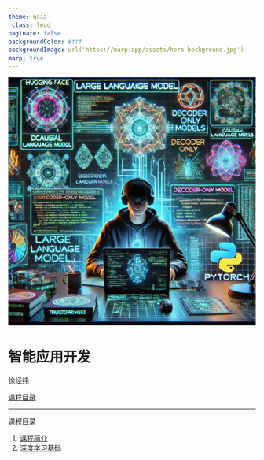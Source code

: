 ```yaml
---
theme: gaia
_class: lead
paginate: false
backgroundColor: #fff
backgroundImage: url('https://marp.app/assets/hero-background.jpg')
marp: true
---
```


<!-- ![bg right:50% 90%](images/hero-large_2x.png) -->
![bg left:50% 90%](images/course.webp)

<!-- - [课程概览](lecture1.html) -->

# 智能应用开发
徐经纬

  [课程目录](#2)

<!-- <!--  -->
---

课程目录
  1. [课程简介](lecture1.html)
  2. [深度学习基础](lecture2.html)